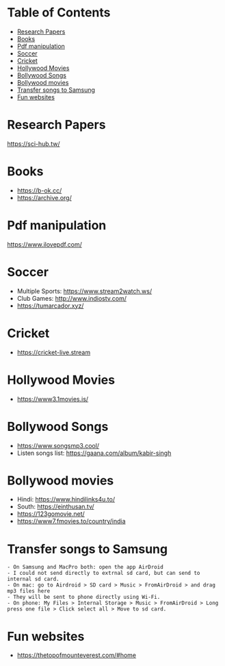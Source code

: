Table of Contents
=================
   * [Research Papers](#research-papers)
   * [Books](#books)
   * [Pdf manipulation](#pdf-manipulation)
   * [Soccer](#soccer)
   * [Cricket](#cricket)
   * [Hollywood Movies](#hollywood-movies)
   * [Bollywood Songs](#bollywood-songs)
   * [Bollywood movies](#bollywood-movies)
   * [Transfer songs to Samsung](#transfer-songs-to-samsung)
   * [Fun websites](#fun-websites)

 
# Research Papers
https://sci-hub.tw/

# Books
- https://b-ok.cc/
- https://archive.org/

# Pdf manipulation
https://www.ilovepdf.com/

# Soccer
- Multiple Sports: https://www.stream2watch.ws/
- Club Games: http://www.indiostv.com/
- https://tumarcador.xyz/


# Cricket
- https://cricket-live.stream

# Hollywood Movies 
- https://www3.1movies.is/

# Bollywood Songs
- https://www.songsmp3.cool/
- Listen songs list: https://gaana.com/album/kabir-singh

# Bollywood movies
- Hindi: https://www.hindilinks4u.to/
- South: https://einthusan.tv/
- https://123gomovie.net/
- https://www7.fmovies.to/country/india

# Transfer songs to Samsung
```
- On Samsung and MacPro both: open the app AirDroid
- I could not send directly to extrnal sd card, but can send to internal sd card.
- On mac: go to Airdroid > SD card > Music > FromAirDroid > and drag mp3 files here
- They will be sent to phone directly using Wi-Fi.
- On phone: My Files > Internal Storage > Music > FromAirDroid > Long press one file > Click select all > Move to sd card.
```

# Fun websites
- https://thetopofmounteverest.com/#home

